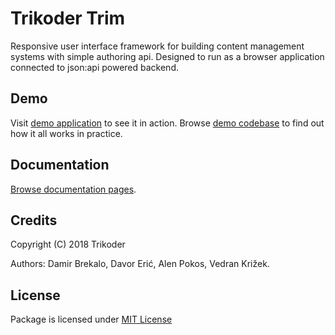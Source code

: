 # Trikoder Trim
Responsive user interface framework for building content management systems with simple authoring api.
Designed to run as a browser application connected to json:api powered backend.

## Demo
Visit [demo application](https://trikoder.github.io/trim/demo/index.html) to see it in action.
Browse [demo codebase](./demo) to find out how it all works in practice.

## Documentation
[Browse documentation pages](https://trikoder.github.io/trim).

## Credits
Copyright (C) 2018 Trikoder

Authors: Damir Brekalo, Davor Erić, Alen Pokos, Vedran Križek.

## License
Package is licensed under [MIT License](./LICENSE)
